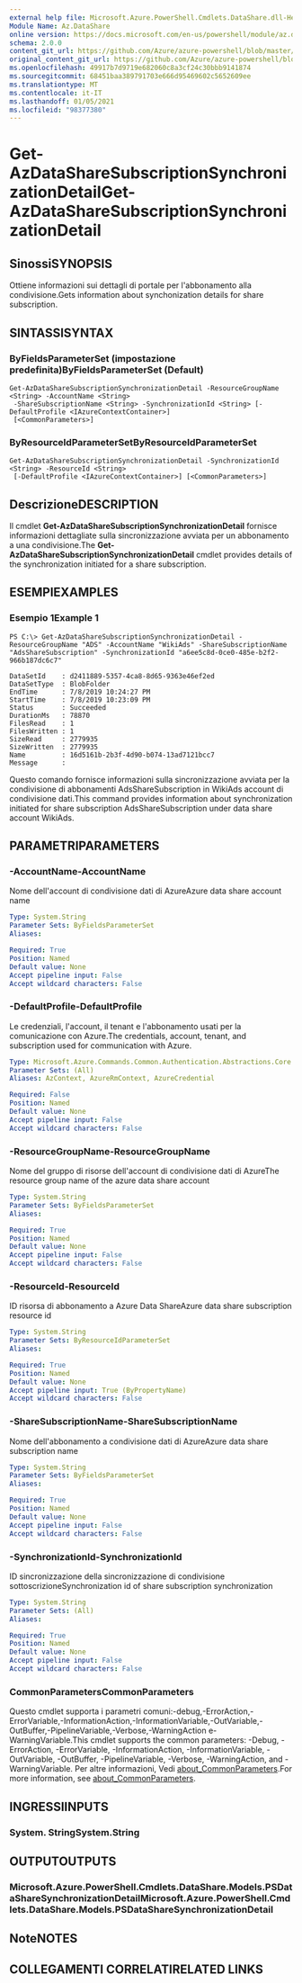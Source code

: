 ```yaml
---
external help file: Microsoft.Azure.PowerShell.Cmdlets.DataShare.dll-Help.xml
Module Name: Az.DataShare
online version: https://docs.microsoft.com/en-us/powershell/module/az.datashare/get-azdatasharesubscriptionsynchronizationdetail
schema: 2.0.0
content_git_url: https://github.com/Azure/azure-powershell/blob/master/src/DataShare/DataShare/help/Get-AzDataShareSubscriptionSynchronizationDetail.md
original_content_git_url: https://github.com/Azure/azure-powershell/blob/master/src/DataShare/DataShare/help/Get-AzDataShareSubscriptionSynchronizationDetail.md
ms.openlocfilehash: 49917b7d9719e682060c8a3cf24c30bbb9141874
ms.sourcegitcommit: 68451baa389791703e666d95469602c5652609ee
ms.translationtype: MT
ms.contentlocale: it-IT
ms.lasthandoff: 01/05/2021
ms.locfileid: "98377380"
---
```

# <span data-ttu-id="2f466-101">Get-AzDataShareSubscriptionSynchronizationDetail</span><span class="sxs-lookup"><span data-stu-id="2f466-101">Get-AzDataShareSubscriptionSynchronizationDetail</span></span>

## <span data-ttu-id="2f466-102">Sinossi</span><span class="sxs-lookup"><span data-stu-id="2f466-102">SYNOPSIS</span></span>
<span data-ttu-id="2f466-103">Ottiene informazioni sui dettagli di portale per l'abbonamento alla condivisione.</span><span class="sxs-lookup"><span data-stu-id="2f466-103">Gets information about synchonization details for share subscription.</span></span>

## <span data-ttu-id="2f466-104">SINTASSI</span><span class="sxs-lookup"><span data-stu-id="2f466-104">SYNTAX</span></span>

### <span data-ttu-id="2f466-105">ByFieldsParameterSet (impostazione predefinita)</span><span class="sxs-lookup"><span data-stu-id="2f466-105">ByFieldsParameterSet (Default)</span></span>
```
Get-AzDataShareSubscriptionSynchronizationDetail -ResourceGroupName <String> -AccountName <String>
 -ShareSubscriptionName <String> -SynchronizationId <String> [-DefaultProfile <IAzureContextContainer>]
 [<CommonParameters>]
```

### <span data-ttu-id="2f466-106">ByResourceIdParameterSet</span><span class="sxs-lookup"><span data-stu-id="2f466-106">ByResourceIdParameterSet</span></span>
```
Get-AzDataShareSubscriptionSynchronizationDetail -SynchronizationId <String> -ResourceId <String>
 [-DefaultProfile <IAzureContextContainer>] [<CommonParameters>]
```

## <span data-ttu-id="2f466-107">Descrizione</span><span class="sxs-lookup"><span data-stu-id="2f466-107">DESCRIPTION</span></span>
<span data-ttu-id="2f466-108">Il cmdlet **Get-AzDataShareSubscriptionSynchronizationDetail** fornisce informazioni dettagliate sulla sincronizzazione avviata per un abbonamento a una condivisione.</span><span class="sxs-lookup"><span data-stu-id="2f466-108">The **Get-AzDataShareSubscriptionSynchronizationDetail** cmdlet provides details of the synchronization initiated for a share subscription.</span></span>

## <span data-ttu-id="2f466-109">ESEMPI</span><span class="sxs-lookup"><span data-stu-id="2f466-109">EXAMPLES</span></span>

### <span data-ttu-id="2f466-110">Esempio 1</span><span class="sxs-lookup"><span data-stu-id="2f466-110">Example 1</span></span>
```
PS C:\> Get-AzDataShareSubscriptionSynchronizationDetail -ResourceGroupName "ADS" -AccountName "WikiAds" -ShareSubscriptionName "AdsShareSubscription" -SynchronizationId "a6ee5c8d-0ce0-485e-b2f2-966b187dc6c7"

DataSetId    : d2411889-5357-4ca8-8d65-9363e46ef2ed
DataSetType  : BlobFolder
EndTime      : 7/8/2019 10:24:27 PM
StartTime    : 7/8/2019 10:23:09 PM
Status       : Succeeded
DurationMs   : 78870
FilesRead    : 1
FilesWritten : 1
SizeRead     : 2779935
SizeWritten  : 2779935
Name         : 16d5161b-2b3f-4d90-b074-13ad7121bcc7
Message      :
```

<span data-ttu-id="2f466-111">Questo comando fornisce informazioni sulla sincronizzazione avviata per la condivisione di abbonamenti AdsShareSubscription in WikiAds account di condivisione dati.</span><span class="sxs-lookup"><span data-stu-id="2f466-111">This command provides information about synchronization initiated for share subscription AdsShareSubscription under data share account WikiAds.</span></span>

## <span data-ttu-id="2f466-112">PARAMETRI</span><span class="sxs-lookup"><span data-stu-id="2f466-112">PARAMETERS</span></span>

### <span data-ttu-id="2f466-113">-AccountName</span><span class="sxs-lookup"><span data-stu-id="2f466-113">-AccountName</span></span>
<span data-ttu-id="2f466-114">Nome dell'account di condivisione dati di Azure</span><span class="sxs-lookup"><span data-stu-id="2f466-114">Azure data share account name</span></span>

```yaml
Type: System.String
Parameter Sets: ByFieldsParameterSet
Aliases:

Required: True
Position: Named
Default value: None
Accept pipeline input: False
Accept wildcard characters: False
```

### <span data-ttu-id="2f466-115">-DefaultProfile</span><span class="sxs-lookup"><span data-stu-id="2f466-115">-DefaultProfile</span></span>
<span data-ttu-id="2f466-116">Le credenziali, l'account, il tenant e l'abbonamento usati per la comunicazione con Azure.</span><span class="sxs-lookup"><span data-stu-id="2f466-116">The credentials, account, tenant, and subscription used for communication with Azure.</span></span>

```yaml
Type: Microsoft.Azure.Commands.Common.Authentication.Abstractions.Core.IAzureContextContainer
Parameter Sets: (All)
Aliases: AzContext, AzureRmContext, AzureCredential

Required: False
Position: Named
Default value: None
Accept pipeline input: False
Accept wildcard characters: False
```

### <span data-ttu-id="2f466-117">-ResourceGroupName</span><span class="sxs-lookup"><span data-stu-id="2f466-117">-ResourceGroupName</span></span>
<span data-ttu-id="2f466-118">Nome del gruppo di risorse dell'account di condivisione dati di Azure</span><span class="sxs-lookup"><span data-stu-id="2f466-118">The resource group name of the azure data share account</span></span>

```yaml
Type: System.String
Parameter Sets: ByFieldsParameterSet
Aliases:

Required: True
Position: Named
Default value: None
Accept pipeline input: False
Accept wildcard characters: False
```

### <span data-ttu-id="2f466-119">-ResourceId</span><span class="sxs-lookup"><span data-stu-id="2f466-119">-ResourceId</span></span>
<span data-ttu-id="2f466-120">ID risorsa di abbonamento a Azure Data Share</span><span class="sxs-lookup"><span data-stu-id="2f466-120">Azure data share subscription resource id</span></span>

```yaml
Type: System.String
Parameter Sets: ByResourceIdParameterSet
Aliases:

Required: True
Position: Named
Default value: None
Accept pipeline input: True (ByPropertyName)
Accept wildcard characters: False
```

### <span data-ttu-id="2f466-121">-ShareSubscriptionName</span><span class="sxs-lookup"><span data-stu-id="2f466-121">-ShareSubscriptionName</span></span>
<span data-ttu-id="2f466-122">Nome dell'abbonamento a condivisione dati di Azure</span><span class="sxs-lookup"><span data-stu-id="2f466-122">Azure data share subscription name</span></span>

```yaml
Type: System.String
Parameter Sets: ByFieldsParameterSet
Aliases:

Required: True
Position: Named
Default value: None
Accept pipeline input: False
Accept wildcard characters: False
```

### <span data-ttu-id="2f466-123">-SynchronizationId</span><span class="sxs-lookup"><span data-stu-id="2f466-123">-SynchronizationId</span></span>
<span data-ttu-id="2f466-124">ID sincronizzazione della sincronizzazione di condivisione sottoscrizione</span><span class="sxs-lookup"><span data-stu-id="2f466-124">Synchronization id of share subscription synchronization</span></span>

```yaml
Type: System.String
Parameter Sets: (All)
Aliases:

Required: True
Position: Named
Default value: None
Accept pipeline input: False
Accept wildcard characters: False
```

### <span data-ttu-id="2f466-125">CommonParameters</span><span class="sxs-lookup"><span data-stu-id="2f466-125">CommonParameters</span></span>
<span data-ttu-id="2f466-126">Questo cmdlet supporta i parametri comuni:-debug,-ErrorAction,-ErrorVariable,-InformationAction,-InformationVariable,-OutVariable,-OutBuffer,-PipelineVariable,-Verbose,-WarningAction e-WarningVariable.</span><span class="sxs-lookup"><span data-stu-id="2f466-126">This cmdlet supports the common parameters: -Debug, -ErrorAction, -ErrorVariable, -InformationAction, -InformationVariable, -OutVariable, -OutBuffer, -PipelineVariable, -Verbose, -WarningAction, and -WarningVariable.</span></span> <span data-ttu-id="2f466-127">Per altre informazioni, Vedi [about_CommonParameters](http://go.microsoft.com/fwlink/?LinkID=113216).</span><span class="sxs-lookup"><span data-stu-id="2f466-127">For more information, see [about_CommonParameters](http://go.microsoft.com/fwlink/?LinkID=113216).</span></span>

## <span data-ttu-id="2f466-128">INGRESSI</span><span class="sxs-lookup"><span data-stu-id="2f466-128">INPUTS</span></span>

### <span data-ttu-id="2f466-129">System. String</span><span class="sxs-lookup"><span data-stu-id="2f466-129">System.String</span></span>

## <span data-ttu-id="2f466-130">OUTPUT</span><span class="sxs-lookup"><span data-stu-id="2f466-130">OUTPUTS</span></span>

### <span data-ttu-id="2f466-131">Microsoft.Azure.PowerShell.Cmdlets.DataShare.Models.PSDataShareSynchronizationDetail</span><span class="sxs-lookup"><span data-stu-id="2f466-131">Microsoft.Azure.PowerShell.Cmdlets.DataShare.Models.PSDataShareSynchronizationDetail</span></span>

## <span data-ttu-id="2f466-132">Note</span><span class="sxs-lookup"><span data-stu-id="2f466-132">NOTES</span></span>

## <span data-ttu-id="2f466-133">COLLEGAMENTI CORRELATI</span><span class="sxs-lookup"><span data-stu-id="2f466-133">RELATED LINKS</span></span>
